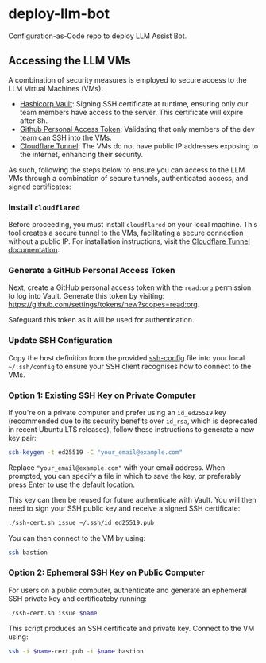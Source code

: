 # deploy-llm-bot
Configuration-as-Code repo to deploy LLM Assist Bot.

## Accessing the LLM VMs

A combination of security measures is employed to secure access to the LLM Virtual Machines (VMs):

- [Hashicorp Vault](https://www.hashicorp.com/products/vault): Signing SSH certificate at runtime, ensuring only our team members have access to the server. This certificate will expire after 8h.
- [Github Personal Access Token](https://docs.github.com/en/authentication/keeping-your-account-and-data-secure/managing-your-personal-access-tokens): Validating that only members of the dev team can SSH into the VMs.
- [Cloudflare Tunnel](https://github.com/cloudflare/cloudflared): The VMs do not have public IP addresses exposing to the internet, enhancing their security.

As such, following the steps below to ensure you can access to the LLM VMs through a combination of secure tunnels, authenticated access, and signed certificates:

### Install `cloudflared`

Before proceeding, you must install `cloudflared` on your local machine. This tool creates a secure tunnel to the VMs, facilitating a secure connection without a public IP. For installation instructions, visit the [Cloudflare Tunnel documentation](https://developers.cloudflare.com/cloudflare-one/connections/connect-networks/downloads/).

### Generate a GitHub Personal Access Token

Next, create a GitHub personal access token with the `read:org` permission to log into Vault. Generate this token by visiting: https://github.com/settings/tokens/new?scopes=read:org.

Safeguard this token as it will be used for authentication.

### Update SSH Configuration

Copy the host definition from the provided [ssh-config](ssh-config) file into your local `~/.ssh/config` to ensure your SSH client recognises how to connect to the VMs.

### Option 1: Existing SSH Key on Private Computer

If you're on a private computer and prefer using an `id_ed25519` key (recommended due to its security benefits over `id_rsa`, which is deprecated in recent Ubuntu LTS releases), follow these instructions to generate a new key pair:

```bash
ssh-keygen -t ed25519 -C "your_email@example.com"
```

Replace `"your_email@example.com"` with your email address. When prompted, you can specify a file in which to save the key, or preferably press Enter to use the default location.

This key can then be reused for future authenticate with Vault. You will then need to sign your SSH public key and receive a signed SSH certificate:

```bash
./ssh-cert.sh issue ~/.ssh/id_ed25519.pub
```

You can then connect to the VM by using:

```bash
ssh bastion
```

### Option 2: Ephemeral SSH Key on Public Computer

For users on a public computer, authenticate and generate an ephemeral SSH private key and certificateby running:

```bash
./ssh-cert.sh issue $name
```

This script produces an SSH certificate and private key. Connect to the VM using:

```bash
ssh -i $name-cert.pub -i $name bastion
```
